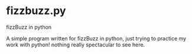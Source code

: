 # fizzbuzz.py
fizzBuzz in python

A simple program written for fizzBuzz in python, just trying to practice my work with python! nothing really spectacular to see here.
